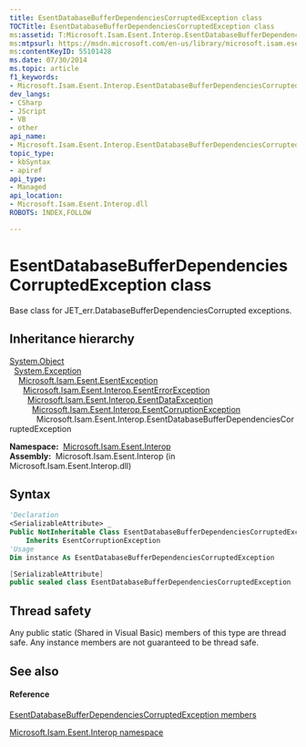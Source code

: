```yaml
---
title: EsentDatabaseBufferDependenciesCorruptedException class
TOCTitle: EsentDatabaseBufferDependenciesCorruptedException class
ms:assetid: T:Microsoft.Isam.Esent.Interop.EsentDatabaseBufferDependenciesCorruptedException
ms:mtpsurl: https://msdn.microsoft.com/en-us/library/microsoft.isam.esent.interop.esentdatabasebufferdependenciescorruptedexception(v=EXCHG.10)
ms:contentKeyID: 55101428
ms.date: 07/30/2014
ms.topic: article
f1_keywords:
- Microsoft.Isam.Esent.Interop.EsentDatabaseBufferDependenciesCorruptedException
dev_langs:
- CSharp
- JScript
- VB
- other
api_name: 
- Microsoft.Isam.Esent.Interop.EsentDatabaseBufferDependenciesCorruptedException
topic_type: 
- kbSyntax
- apiref
api_type: 
- Managed
api_location: 
- Microsoft.Isam.Esent.Interop.dll
ROBOTS: INDEX,FOLLOW

---
```


# EsentDatabaseBufferDependenciesCorruptedException class

Base class for JET_err.DatabaseBufferDependenciesCorrupted exceptions.

## Inheritance hierarchy

[System.Object](https://docs.microsoft.com/dotnet/api/system.object?redirectedfrom=MSDN)  
  [System.Exception](https://docs.microsoft.com/dotnet/api/system.exception?redirectedfrom=MSDN)  
    [Microsoft.Isam.Esent.EsentException](dn292088\(v=exchg.10\).md)  
      [Microsoft.Isam.Esent.Interop.EsentErrorException](dn274314\(v=exchg.10\).md)  
        [Microsoft.Isam.Esent.Interop.EsentDataException](dn334392\(v=exchg.10\).md)  
          [Microsoft.Isam.Esent.Interop.EsentCorruptionException](dn274225\(v=exchg.10\).md)  
            Microsoft.Isam.Esent.Interop.EsentDatabaseBufferDependenciesCorruptedException  

**Namespace:**  [Microsoft.Isam.Esent.Interop](hh596136\(v=exchg.10\).md)  
**Assembly:**  Microsoft.Isam.Esent.Interop (in Microsoft.Isam.Esent.Interop.dll)

## Syntax

``` vb
'Declaration
<SerializableAttribute> _
Public NotInheritable Class EsentDatabaseBufferDependenciesCorruptedException _
    Inherits EsentCorruptionException
'Usage
Dim instance As EsentDatabaseBufferDependenciesCorruptedException
```

``` csharp
[SerializableAttribute]
public sealed class EsentDatabaseBufferDependenciesCorruptedException : EsentCorruptionException
```

## Thread safety

Any public static (Shared in Visual Basic) members of this type are thread safe. Any instance members are not guaranteed to be thread safe.

## See also

#### Reference

[EsentDatabaseBufferDependenciesCorruptedException members](dn334277\(v=exchg.10\).md)

[Microsoft.Isam.Esent.Interop namespace](hh596136\(v=exchg.10\).md)

